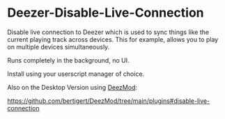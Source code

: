 # Deezer-Disable-Live-Connection
Disable live connection to Deezer which is used to sync things like the current playing track across devices. This for example, allows you to play on multiple devices simultaneously.

Runs completely in the background, no UI.

Install using your userscript manager of choice.

Also on the Desktop Version using [DeezMod](https://github.com/bertigert/DeezMod):

https://github.com/bertigert/DeezMod/tree/main/plugins#disable-live-connection
